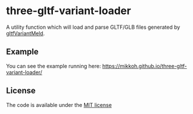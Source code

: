 # three-gltf-variant-loader

A utility function which will load and parse GLTF/GLB files generated by [gltfVariantMeld](https://github.com/facebookincubator/glTFVariantMeld).

## Example
You can see the example running here:
https://mikkoh.github.io/three-gltf-variant-loader/

## License

The code is available under the [MIT license](LICENSE)
